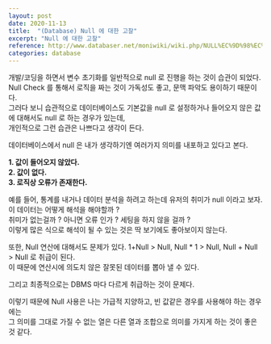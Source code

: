 ```yaml
---
layout: post
date: 2020-11-13
title:  "(Database) Null 에 대한 고찰"
excerpt: "Null 에 대한 고찰"  
reference: http://www.databaser.net/moniwiki/wiki.php/NULL%EC%9D%98%EC%82%AC%EC%9A%A9  
categories: database
---
```


개발/코딩을 하면서 변수 초기화를 일반적으로 null 로 진행을 하는 것이 습관이 되었다.  
Null Check 를 통해서 로직을 짜는 것이 가독성도 좋고, 문맥 파악도 용이하기 때문이다.  
그러다 보니 습관적으로 데이터베이스도 기본값을 null 로 설정하거나 들어오지 않은 값에 대해서도 null 로 하는 경우가 있는데,  
개인적으로 그런 습관은 나쁘다고 생각이 든다.  

데이터베이스에서 null 은 내가 생각하기엔 여러가지 의미를 내포하고 있다고 본다.

**1. 값이 들어오지 않았다.**  
**2. 값이 없다.**  
**3. 로직상 오류가 존재한다.**  

예를 들어, 통계를 내거나 데이터 분석을 하려고 하는데 유저의 취미가 null 이라고 보자.  
이 데이터는 어떻게 해석을 해야할까 ?  
취미가 없는걸까 ? 아니면 오류 인가 ? 세팅을 하지 않을 걸까 ?  
이렇게 많은 식으로 해석이 될 수 있는 것은 딱 보기에도 좋아보이지 않는다.  

또한, Null 연산에 대해서도 문제가 있다. 1+Null > Null, Null * 1 > Null, Null + Null > Null 로 취급이 된다.  
이 때문에 연산시에 의도치 않은 잘못된 데이터를 뽑아 낼 수 있다.  

그리고 최종적으로는 DBMS 마다 다르게 취급하는 것이 문제다.

이렇기 때문에 Null 사용은 나는 가급적 지양하고, 빈 값같은 경우를 사용해야 하는 경우에는  
그 의미를 그대로 가질 수 없는 열은 다른 열과 조합으로 의미를 가지게 하는 것이 좋은 것 같다.
